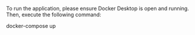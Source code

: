 To run the application, please ensure Docker Desktop is open and running. Then, execute the following command:

docker-compose up
